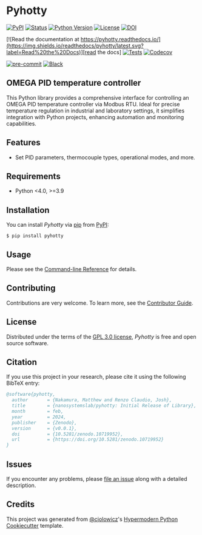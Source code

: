 # Pyhotty

[![PyPI](https://img.shields.io/pypi/v/pyhotty.svg)][pypi status]
[![Status](https://img.shields.io/pypi/status/pyhotty.svg)][pypi status]
[![Python Version](https://img.shields.io/pypi/pyversions/pyhotty)][pypi status]
[![License](https://img.shields.io/pypi/l/pyhotty)][license]
[![DOI](https://zenodo.org/badge/732227593.svg)](https://zenodo.org/doi/10.5281/zenodo.10719950)

[![Read the documentation at https://pyhotty.readthedocs.io/](https://img.shields.io/readthedocs/pyhotty/latest.svg?label=Read%20the%20Docs)][read the docs]
[![Tests](https://github.com/nanosystemslab/pyhotty/workflows/Tests/badge.svg)][tests]
[![Codecov](https://codecov.io/gh/nanosystemslab/pyhotty/branch/main/graph/badge.svg)][codecov]

[![pre-commit](https://img.shields.io/badge/pre--commit-enabled-brightgreen?logo=pre-commit&logoColor=white)][pre-commit]
[![Black](https://img.shields.io/badge/code%20style-black-000000.svg)][black]

[pypi status]: https://pypi.org/project/pyhotty/
[read the docs]: https://pyhotty.readthedocs.io/
[tests]: https://github.com/nanosystemslab/pyhotty/actions?workflow=Tests
[codecov]: https://app.codecov.io/gh/nanosystemslab/pyhotty
[pre-commit]: https://github.com/pre-commit/pre-commit
[black]: https://github.com/psf/black

## OMEGA PID temperature controller

This Python library provides a comprehensive interface for controlling an OMEGA PID temperature controller via Modbus RTU. Ideal for precise temperature regulation in industrial and laboratory settings, it simplifies integration with Python projects, enhancing automation and monitoring capabilities.

## Features

- Set PID parameters, thermocouple types, operational modes, and more.

## Requirements

- Python <4.0, >=3.9

## Installation

You can install _Pyhotty_ via [pip] from [PyPI]:

```console
$ pip install pyhotty
```

## Usage

Please see the [Command-line Reference] for details.

## Contributing

Contributions are very welcome.
To learn more, see the [Contributor Guide].

## License

Distributed under the terms of the [GPL 3.0 license][license],
_Pyhotty_ is free and open source software.

## Citation

If you use this project in your research, please cite it using the following BibTeX entry:

```bibtex
@software{pyhotty,
  author       = {Nakamura, Matthew and Renzo Claudio, Josh},
  title        = {nanosystemslab/pyhotty: Initial Release of Library},
  month        = feb,
  year         = 2024,
  publisher    = {Zenodo},
  version      = {v0.0.1},
  doi          = {10.5281/zenodo.10719952},
  url          = {https://doi.org/10.5281/zenodo.10719952}
}
```

## Issues

If you encounter any problems,
please [file an issue] along with a detailed description.

## Credits

This project was generated from [@cjolowicz]'s [Hypermodern Python Cookiecutter] template.

[@cjolowicz]: https://github.com/cjolowicz
[pypi]: https://pypi.org/
[hypermodern python cookiecutter]: https://github.com/cjolowicz/cookiecutter-hypermodern-python
[file an issue]: https://github.com/nanosystemslab/pyhotty/issues
[pip]: https://pip.pypa.io/

<!-- github-only -->

[license]: https://github.com/nanosystemslab/pyhotty/blob/main/LICENSE
[contributor guide]: https://github.com/nanosystemslab/pyhotty/blob/main/CONTRIBUTING.md
[command-line reference]: https://pyhotty.readthedocs.io/en/latest/usage.html
